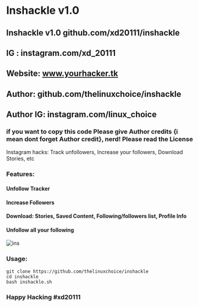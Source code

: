 # Inshackle v1.0
## Inshackle v1.0 github.com/xd20111/inshackle
## IG : instagram.com/xd_20111
## Website: www.yourhacker.tk
## Author: github.com/thelinuxchoice/inshackle
## Author IG: instagram.com/linux_choice
### if you want to copy this code Please give Author credits {i mean dont forget Author credit}, nerd! Please read the License 

Instagram hacks: Track unfollowers, Increase your followers, Download Stories, etc

### Features:
#### Unfollow Tracker
#### Increase Followers
#### Download: Stories, Saved Content, Following/followers list, Profile Info
#### Unfollow all your following

![ins](https://user-images.githubusercontent.com/34893261/53686880-d50f6000-3d0b-11e9-8c42-cab1ad30b24e.png)

### Usage:
```
git clone https://github.com/thelinuxchoice/inshackle
cd inshackle
bash inshackle.sh
```

### Happy Hacking #xd20111
